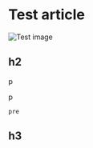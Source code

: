 # Test article

![Test image](https://img.maowtm.org/maze.png?width=1200)

## h2

p

p

    pre

## h3
